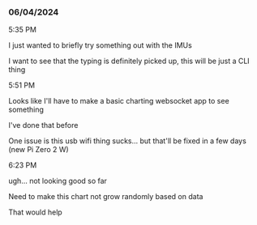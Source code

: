 ### 06/04/2024

5:35 PM

I just wanted to briefly try something out with the IMUs

I want to see that the typing is definitely picked up, this will be just a CLI thing

5:51 PM

Looks like I'll have to make a basic charting websocket app to see something

I've done that before

One issue is this usb wifi thing sucks... but that'll be fixed in a few days (new Pi Zero 2 W)

6:23 PM

ugh... not looking good so far

Need to make this chart not grow randomly based on data

That would help
